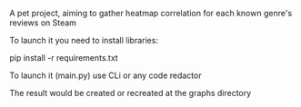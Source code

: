 A pet project, aiming to gather heatmap correlation for each known genre's reviews on Steam

To launch it you need to install libraries:

pip install -r requirements.txt

To launch it (main.py) use CLi or any code redactor

The result would be created or recreated at the graphs directory
